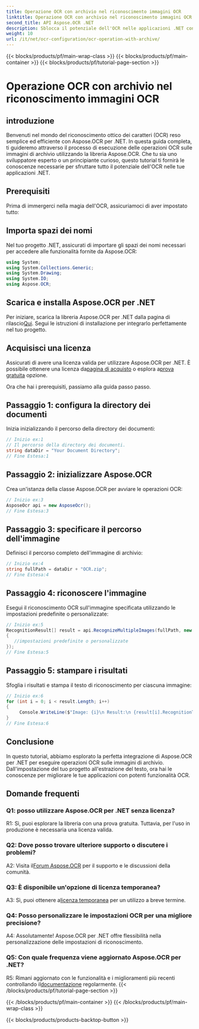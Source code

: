 ```yaml
---
title: Operazione OCR con archivio nel riconoscimento immagini OCR
linktitle: Operazione OCR con archivio nel riconoscimento immagini OCR
second_title: API Aspose.OCR .NET
description: Sblocca il potenziale dell'OCR nelle applicazioni .NET con Aspose.OCR. Impara passo dopo passo come estrarre il testo dalle immagini di archivio.
weight: 10
url: /it/net/ocr-configuration/ocr-operation-with-archive/
---
```


{{< blocks/products/pf/main-wrap-class >}}
{{< blocks/products/pf/main-container >}}
{{< blocks/products/pf/tutorial-page-section >}}

# Operazione OCR con archivio nel riconoscimento immagini OCR

## introduzione

Benvenuti nel mondo del riconoscimento ottico dei caratteri (OCR) reso semplice ed efficiente con Aspose.OCR per .NET. In questa guida completa, ti guideremo attraverso il processo di esecuzione delle operazioni OCR sulle immagini di archivio utilizzando la libreria Aspose.OCR. Che tu sia uno sviluppatore esperto o un principiante curioso, questo tutorial ti fornirà le conoscenze necessarie per sfruttare tutto il potenziale dell'OCR nelle tue applicazioni .NET.

## Prerequisiti

Prima di immergerci nella magia dell'OCR, assicuriamoci di aver impostato tutto:

## Importa spazi dei nomi

Nel tuo progetto .NET, assicurati di importare gli spazi dei nomi necessari per accedere alle funzionalità fornite da Aspose.OCR:

```csharp
using System;
using System.Collections.Generic;
using System.Drawing;
using System.IO;
using Aspose.OCR;
```

## Scarica e installa Aspose.OCR per .NET

 Per iniziare, scarica la libreria Aspose.OCR per .NET dalla pagina di rilascio[Qui](https://releases.aspose.com/ocr/net/). Segui le istruzioni di installazione per integrarlo perfettamente nel tuo progetto.

## Acquisisci una licenza

 Assicurati di avere una licenza valida per utilizzare Aspose.OCR per .NET. È possibile ottenere una licenza da[pagina di acquisto](https://purchase.aspose.com/buy) o esplora a[prova gratuita](https://releases.aspose.com/) opzione.

Ora che hai i prerequisiti, passiamo alla guida passo passo.

## Passaggio 1: configura la directory dei documenti

Inizia inizializzando il percorso della directory dei documenti:

```csharp
// Inizio ex:1
// Il percorso della directory dei documenti.
string dataDir = "Your Document Directory";
// Fine Estesa:1
```

## Passaggio 2: inizializzare Aspose.OCR

Crea un'istanza della classe Aspose.OCR per avviare le operazioni OCR:

```csharp
// Inizio ex:3
AsposeOcr api = new AsposeOcr();
// Fine Estesa:3
```

## Passaggio 3: specificare il percorso dell'immagine

Definisci il percorso completo dell'immagine di archivio:

```csharp
// Inizio ex:4
string fullPath = dataDir + "OCR.zip";
// Fine Estesa:4
```

## Passaggio 4: riconoscere l'immagine

Esegui il riconoscimento OCR sull'immagine specificata utilizzando le impostazioni predefinite o personalizzate:

```csharp
// Inizio ex:5
RecognitionResult[] result = api.RecognizeMultipleImages(fullPath, new RecognitionSettings
{
   //impostazioni predefinite o personalizzate
});
// Fine Estesa:5
```

## Passaggio 5: stampare i risultati

Sfoglia i risultati e stampa il testo di riconoscimento per ciascuna immagine:

```csharp
// Inizio ex:6
for (int i = 0; i < result.Length; i++)
{
	 Console.WriteLine($"Image: {i}\n Result:\n {result[i].RecognitionText}");
}
// Fine Estesa:6
```

## Conclusione

In questo tutorial, abbiamo esplorato la perfetta integrazione di Aspose.OCR per .NET per eseguire operazioni OCR sulle immagini di archivio. Dall'impostazione del tuo progetto all'estrazione del testo, ora hai le conoscenze per migliorare le tue applicazioni con potenti funzionalità OCR.

## Domande frequenti

### Q1: posso utilizzare Aspose.OCR per .NET senza licenza?

R1: Sì, puoi esplorare la libreria con una prova gratuita. Tuttavia, per l'uso in produzione è necessaria una licenza valida.

### Q2: Dove posso trovare ulteriore supporto o discutere i problemi?

 A2: Visita il[Forum Aspose.OCR](https://forum.aspose.com/c/ocr/16) per il supporto e le discussioni della comunità.

### Q3: È disponibile un'opzione di licenza temporanea?

 A3: Sì, puoi ottenere a[licenza temporanea](https://purchase.aspose.com/temporary-license/) per un utilizzo a breve termine.

### Q4: Posso personalizzare le impostazioni OCR per una migliore precisione?

A4: Assolutamente! Aspose.OCR per .NET offre flessibilità nella personalizzazione delle impostazioni di riconoscimento.

### Q5: Con quale frequenza viene aggiornato Aspose.OCR per .NET?

 R5: Rimani aggiornato con le funzionalità e i miglioramenti più recenti controllando il[documentazione](https://reference.aspose.com/ocr/net/) regolarmente.
{{< /blocks/products/pf/tutorial-page-section >}}

{{< /blocks/products/pf/main-container >}}
{{< /blocks/products/pf/main-wrap-class >}}

{{< blocks/products/products-backtop-button >}}
